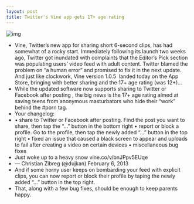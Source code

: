 ```yaml
---
layout: post
title: Twitter's Vine app gets 17+ age rating
---
```

![img](http://media.idownloadblog.com/wp-content/uploads/2013/01/Vine-1.0-for-iOS-iPhone-screenshot-001.jpg)
* Vine, Twitter’s new app for sharing short 6-second clips, has had somewhat of a rocky start. Immediately following its launch two weeks ago, Twitter got inundated with complaints that the Editor’s Pick section was populating users’ video feed with adult content. Twitter blamed the problem on “a human error” and promised to fix it in the next update. And just like clockwork, Vine version 1.0.5  landed today on the App Store, bringing with better sharing and the 17+ age rating (was 12+)…
* While the updated software now supports sharing to Twitter or Facebook after posting , the big news is the 17+ age rating aimed at saving teens from anonymous masturbators who hide their “work” behind the #porn tag.
* Your changelog:
* • share to Twitter or Facebook after posting. Find the post you want to share, then tap the “…” button in the bottom right • report or block a profile. Go to the profile, then tap the newly added “…” button in the top right • fixed an issue that caused a black screen to appear and uploads to fail after creating a video on certain devices • miscellaneous bug fixes
* Just woke up to a heavy snow vine.co/v/bnJPpv5EUqe
* — Christian Zibreg (@dujkan) February 6, 2013
* And if some horny user keeps on bombarding your feed with explicit clips, you can now report or block their profile by taping the newly added “…” button in the top right.
* That, along with a few bug fixes, should be enough to keep parents happy.


